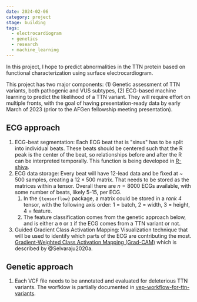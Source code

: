 ```yaml
---
date: 2024-02-06
category: project
stage: building
tags:
  - electrocardiogram
  - genetics
  - research
  - machine_learning
---
```


In this project, I hope to predict abnormalities in the TTN protein based on functional characterization using surface electrocardiogram.

This project has two major components: (1) Genetic assessment of TTN variants, both pathogenic and VUS subtypes, (2) ECG-based machine learning to predict the likelihood of a TTN variant. They will require effort on multiple fronts, with the goal of having presentation-ready data by early March of 2023 (prior to the AFGen fellowship meeting presentation).

## ECG approach

1. ECG-beat segmentation: Each ECG beat that is "sinus" has to be split into individual beats. These beats should be centered such that the R peak is the center of the beat, so relationships before and after the R can be interpreted temporally. This function is being developed in [R-shiva](../docs/Computational/R-shiva.md).
1. ECG data storage: Every beat will have 12-lead data and be fixed at ~ 500 samples, creating a $12 \times 500$ matrix. That needs to be stored as the matrices within a tensor. Overall there are $n = 8000$ ECGs available, with some number of beats, likely 5-15, per ECG. 
	1. In the `{tensorflow}`  package, a matrix could be stored in a *rank 4* tensor, with the following axis order: 1 = batch, 2 = width, 3 = height, 4 = feature. 
	1. The feature classification comes from the genetic approach below, and is either a `0` or `1` if the ECG comes from a TTN variant or not.
1. Guided Gradient Class Activation Mapping: Visualization technique that will be used to identify which parts of the ECG are contributing the most. [Gradient-Weighted Class Activation Mapping (Grad-CAM)](../permanent/Gradient-Weighted%20Class%20Activation%20Mapping%20(Grad-CAM).md) which is described by @Selvaraju2020a.

## Genetic approach

1. Each VCF file needs to be annotated and evaluated for deleterious TTN variants.  The worfklow is partially documented in [vep-workflow-for-ttn-variants](vep-workflow-for-ttn-variants.md).

